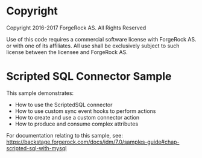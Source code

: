 Copyright
=============
Copyright 2016-2017 ForgeRock AS. All Rights Reserved

Use of this code requires a commercial software license with ForgeRock AS.
or with one of its affiliates. All use shall be exclusively subject
to such license between the licensee and ForgeRock AS.

Scripted SQL Connector Sample
=============================

This sample demonstrates:
 * How to use the ScriptedSQL connector
 * How to use custom sync event hooks to perform actions
 * How to create and use a custom connector action
 * How to produce and consume complex attributes

For documentation relating to this sample, see:
https://backstage.forgerock.com/docs/idm/7.0/samples-guide#chap-scripted-sql-with-mysql

